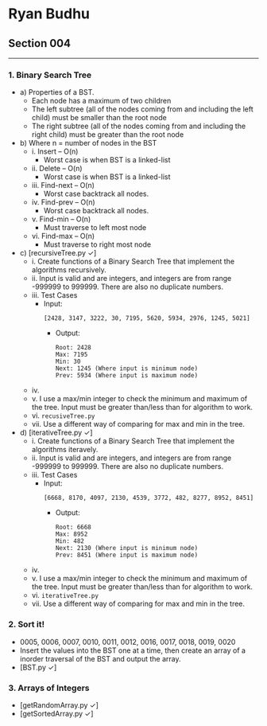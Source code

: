 # Ryan Budhu
  ## Section 004
---
### 1. Binary Search Tree
  + a) Properties of a BST.
    * Each node has a maximum of two children
    * The left subtree (all of the nodes coming from and including the left child) must be smaller than the root node
    * The right subtree (all of the nodes coming from and including the right child) must be greater than the root node
  + b) Where n = number of nodes in the BST
    - i. Insert –	O(n)
      * Worst case is when BST is a linked-list
    - ii. Delete –	O(n)
      * Worst case is when BST is a linked-list
    - iii. Find-next –	O(n)
      * Worst case backtrack all nodes.
    - iv. Find-prev –	O(n)
      * Worst case backtrack all nodes.
    - v. Find-min –	O(n)
      * Must traverse to left most node
    - vi. Find-max –	O(n)
      * Must traverse to right most node
  + c) [recursiveTree.py ✓]
    - i. Create functions of a Binary Search Tree that implement the algorithms recursively.
	- ii. Input is valid and are integers, and integers are from range -999999 to 999999. There are also no duplicate numbers.
	- iii. Test Cases
		* Input:
			```
			[2428, 3147, 3222, 30, 7195, 5620, 5934, 2976, 1245, 5021]
			```
		  * Output:
			```
			Root: 2428
			Max: 7195
			Min: 30
			Next: 1245 (Where input is minimum node)
			Prev: 5934 (Where input is maximum node)
			```
	- iv. 
	- v. I use a max/min integer to check the minimum and maximum of the tree. Input must be greater than/less than for algorithm to work.
	- vi. ``recusiveTree.py``
	- vii. Use a different way of comparing for max and min in the tree.
  + d) [iterativeTree.py ✓]
	- i. Create functions of a Binary Search Tree that implement the algorithms iteravely.
	- ii. Input is valid and are integers, and integers are from range -999999 to 999999. There are also no duplicate numbers.
	- iii. Test Cases
		* Input:
			```
		 	[6668, 8170, 4097, 2130, 4539, 3772, 482, 8277, 8952, 8451]
			```
		  * Output:
			```
			Root: 6668
			Max: 8952
			Min: 482
			Next: 2130 (Where input is minimum node)
			Prev: 8451 (Where input is maximum node)
			```
	- iv. 
	- v. I use a max/min integer to check the minimum and maximum of the tree. Input must be greater than/less than for algorithm to work.
	- vi. ``iterativeTree.py``
	- vii. Use a different way of comparing for max and min in the tree.
	
### 2. Sort it!
  - 0005, 0006, 0007, 0010, 0011, 0012, 0016, 0017, 0018, 0019, 0020
  - Insert the values into the BST one at a time, then create an array of a inorder traversal of the BST and output the array.
  - [BST.py ✓]
	
### 3. Arrays of Integers
  - [getRandomArray.py ✓]
  - [getSortedArray.py ✓]
